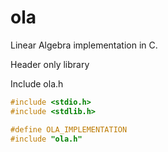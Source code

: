 # ola

Linear Algebra implementation in C.


Header only library



Include ola.h

```c
#include <stdio.h>
#include <stdlib.h>

#define OLA_IMPLEMENTATION
#include "ola.h"


```
